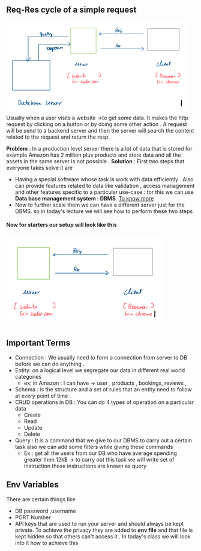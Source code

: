 
## Req-Res cycle of a simple request  
<img src="./two.png">
Usually when a user visits a website ->to get some data. It makes the http request by clicking on a button or by doing some other action . A request will be send to a backend server and then the server will search the content related to the request and return the resp.

**Problem** :  In a production level server there is a lot of data that is stored for example Amazon has 2 million plus products and store data and all the assets in the same server is not possible . 
**Solution** : First two steps that everyone takes solve it are
* Having a special software whose task is work with data efficiently . Also can provide features related to data like validation , access management and other features specific to a particular use-case : for this we can use **Data base management system : DBMS**. [To know more](https://byjus.com/commerce/concept-and-features-of-dbms/) 
* Now to further scale them we can have a different server just for the DBMS.
so in today's lecture we will  see how to perform these two steps 
#### Now for starters our setup will look like this 
<img src="./one.png">

## Important Terms
* Connection : We usually need to form a connection from server to DB before we can do anything . 
* Entity: on a logical level we  segregate our data in different real world categories 
	* ex: in Amazon : I can have -> user , products , bookings, reviews , 
* Schema : is the structure and a set of rules that an entity need to follow at every point of time .
* CRUD operations in DB : You can do 4 types of operation on a particular data    
	* Create
	* Read 
	* Update 
	* Delete 
* Query : It is a command that we give to our DBMS to carry out a certain task also we can add some filters while giving these commands
	* Ex :  get all the users from our DB who have average spending greater then 12k$ -> to carry out this task we will write set of instruction those instructions are known as query  
## Env Variables 
There are certain things like
* DB password ,username 
* PORT Number
* API keys
that are used to run your server and should always be kept private. To achieve the privacy they are added to **env file** and that file is kept hidden so that others can't access it . 
In today's class we will look into it how to achieve this

